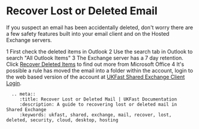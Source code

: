# Recover Lost or Deleted Email
If you suspect an email has been accidentally deleted, don't worry there are a few safety features built into your email client and on the Hosted Exchange servers.

 1 First check the deleted items in Outlook
 2 Use the search tab in Outlook to search "All Outlook Items"
 3 The Exchange server has a 7 day retention. Click [Recover Deleted Items](https://support.office.com/en-us/article/Recover-deleted-items-in-Outlook-2010-cd9dfe12-8e8c-4a21-bbbf-4bd103a3f1fe#BKMK_recoverableitems) to find out more from Microsoft Office
 4 It's possible a rule has moved the email into a folder within the account, login to the web based version of the account at [UKFast Shared Exchange Client Login](https://client.ukfastexchange.co.uk).

```eval_rst
  .. meta::
     :title: Recover Lost or Deleted Mail | UKFast Documentation
     :description: A guide to recovering lost or deleted mail in Shared Exchange
     :keywords: ukfast, shared, exchange, mail, recover, lost, deleted, security, cloud, desktop, hosting

